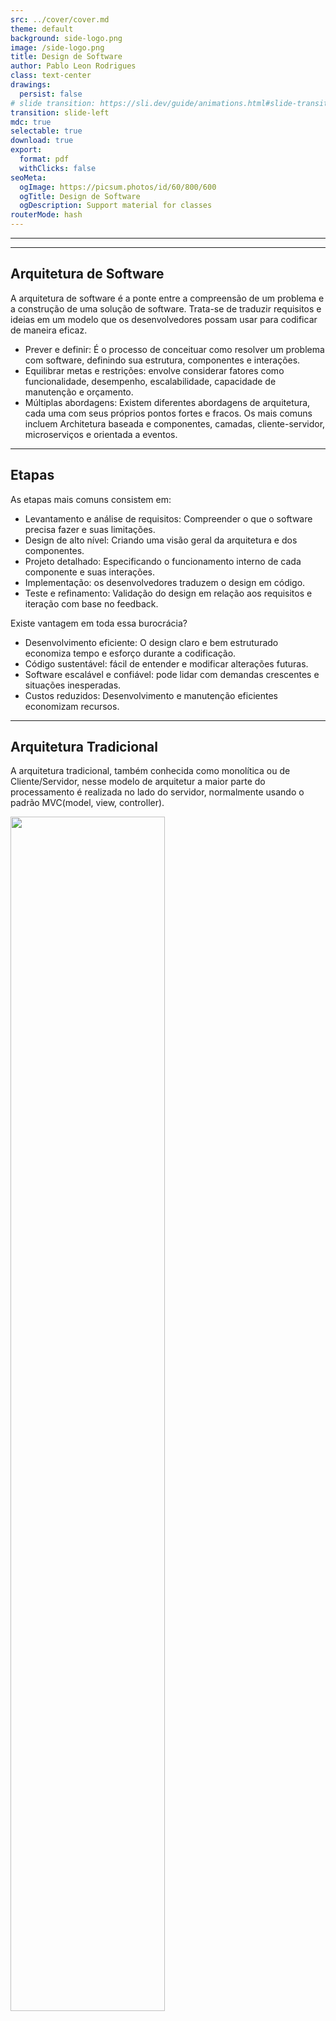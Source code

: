 ```yaml
---
src: ../cover/cover.md
theme: default
background: side-logo.png
image: /side-logo.png
title: Design de Software
author: Pablo Leon Rodrigues
class: text-center
drawings:
  persist: false
# slide transition: https://sli.dev/guide/animations.html#slide-transitions
transition: slide-left
mdc: true
selectable: true
download: true
export:
  format: pdf
  withClicks: false
seoMeta:
  ogImage: https://picsum.photos/id/60/800/600
  ogTitle: Design de Software
  ogDescription: Support material for classes
routerMode: hash
---
```


---

<Toc />

---

## Arquitetura de Software

A arquitetura de software é a ponte entre a compreensão de um problema e a construção de uma solução de software. Trata-se
de traduzir requisitos e ideias em um modelo que os desenvolvedores possam usar para codificar de maneira eficaz.

- Prever e definir: É o processo de conceituar como resolver um problema com software, definindo sua estrutura,
componentes e interações.
- Equilibrar metas e restrições: envolve considerar fatores como funcionalidade, desempenho, escalabilidade,
capacidade de manutenção e orçamento.
- Múltiplas abordagens: Existem diferentes abordagens de arquitetura, cada uma com seus próprios pontos fortes e fracos.
Os mais comuns incluem Architetura baseada e componentes, camadas, cliente-servidor, microserviços e orientada a eventos.


<!--

1. Component-Based Architecture: This approach involves breaking down a system into modular components, each responsible for specific functionalities. These components interact through well-defined interfaces, promoting reusability and maintainability.

2. Layered Architecture: In a layered architecture, the system is divided into distinct layers, with each layer responsible for a specific aspect of functionality. This separation of concerns simplifies development and allows for easier maintenance and scalability.

3. Client-Server Architecture: In this model, the system is divided into client and server components, with clients making requests to servers for resources or services. This architecture enables distributed computing and facilitates scalability by allowing for the distribution of workload across multiple servers.

4. Microservices Architecture: A relatively modern approach, microservices architecture involves breaking down a system into a collection of small, independently deployable services. Each service is responsible for a specific business function and communicates with other services via well-defined APIs. This architecture promotes flexibility, scalability, and resilience.

5. Event-Driven Architecture: In an event-driven architecture, components within a system communicate by producing and consuming events. This asynchronous communication model enables loose coupling between components and supports scalability and fault tolerance.

1. Modularity: Breaking down a system into smaller, self-contained modules promotes reusability, maintainability, and testability.
2. Abstraction: Abstracting away implementation details and focusing on high-level concepts facilitates understanding and promotes flexibility.
3. Encapsulation: Encapsulating data and behavior within modules prevents unauthorized access and reduces the risk of unintended side effects.
4. Separation of Concerns: Dividing a system into distinct components, each responsible for a specific aspect of functionality, simplifies development and maintenance.
5. Scalability: Designing a system to accommodate increasing workload or user base without sacrificing performance or reliability is essential for long-term success.
6. Flexibility: Building a system that can adapt to changing requirements or environments ensures its longevity and relevance.
-->

---

## Etapas

As etapas mais comuns consistem em:

- Levantamento e análise de requisitos: Compreender o que o software precisa fazer e suas limitações.
- Design de alto nível: Criando uma visão geral da arquitetura e dos componentes.
- Projeto detalhado: Especificando o funcionamento interno de cada componente e suas interações.
- Implementação: os desenvolvedores traduzem o design em código.
- Teste e refinamento: Validação do design em relação aos requisitos e iteração com base no feedback.

Existe vantagem em toda essa burocrácia?

- Desenvolvimento eficiente: O design claro e bem estruturado economiza tempo e esforço durante a codificação.
- Código sustentável: fácil de entender e modificar alterações futuras.
- Software escalável e confiável: pode lidar com demandas crescentes e situações inesperadas.
- Custos reduzidos: Desenvolvimento e manutenção eficientes economizam recursos.

---

## Arquitetura Tradicional

A arquitetura tradicional, também conhecida como monolítica ou de Cliente/Servidor, nesse modelo de arquitetur a maior
parte do processamento é realizada no lado do servidor, normalmente usando o padrão MVC(model, view, controller).
<div class="flex items-center">
  <img src="/monolito.png" style="width: 70%; margin-left: auto; margin-right: auto;" />
</div>

---

## Arquitetura Multicamadas

Arquitetura de Multicamadas, baseada em Serviços ou de micro serviços, nesse modelo de arquitetura
o cliente incorpora parte do processamento. Regras de negócio no servidor. Comunicação HTTP.
Aplicação no cliente e tráfego de dados no formato JSON, XML, possuí menor acoplamento e possibilita
a multiplataforma.

<img src="/multicamadas.png" style="width: 80%; margin-left: auto; margin-right: auto;" />


---

## Serverless

Uma abordagem de design de software em que você não gerencia a infraestrutura subjacente (servidores,
sistemas operacionais, etc.).

- Funções como serviço (FaaS): blocos de construção essenciais de aplicativos sem servidor.
Trechos de código escritos em várias linguagens (por exemplo, Python, Node.js) executados em resposta a eventos.
- Eventos: gatilhos que ativam funções, como solicitações HTTP, alterações no banco de dados ou eventos agendados.
- Microsserviços: As funções são frequentemente combinadas em microsserviços para aplicações maiores,
cada uma implantável e escalonável de forma independente.
- APIs sem servidor: APIs criadas usando funções sem servidor, oferecendo uma maneira escalonável e econômica
de expor funcionalidades.

<!--
hideInToc: true
- Benefits:
Faster Development: Focus on code, not infrastructure management.
Increased Scalability: Cloud providers handle scaling automatically, adapting to demand spikes.
Cost-Effective: Pay only for the resources used, avoiding idle server costs.
Improved Reliability: Cloud providers manage infrastructure for high availability and fault tolerance.
- Drawbacks:
Vendor Lock-in: Deep integration with specific cloud provider platforms.
Cold Starts: Functions may take longer to execute initially due to container spin-up.
Debugging Complexity: Debugging issues across distributed functions can be challenging.
-->

---
layout: image
image: /tecnologias.png
backgroundSize: contain
---

---

# Bibliografia


https://martinfowler.com/

- Clean Code: A Handbook of Agile Software Craftsmanship by Robert C. Martin: This classic text emphasizes writing clean, readable, and maintainable code, focusing on principles and best practices.
- Design Patterns: Elements of Reusable Object-Oriented Software by Erich Gamma, Richard Helm, Ralph Johnson, and John Vlissides: This influential book introduces the concept of design patterns, offering reusable solutions to common design problems.
- Head First Design Patterns by Eric Freeman and Elisabeth Robson: This visually engaging book uses diagrams and humor to explain design patterns, making them more accessible to beginners.
- Agile Software Development: Principles, Patterns, and Practices by Robert C. Martin: This book explores agile software development principles and how they impact design decisions.


https://docs.datadoghq.com/serverless/

https://www.serverless.com/blog/how-serverless-cloud-works-part-1

